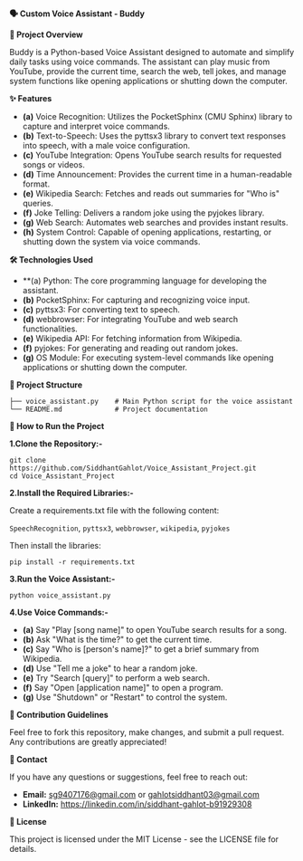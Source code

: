 **🗣️ Custom Voice Assistant - Buddy**

**🚀 Project Overview**

Buddy is a Python-based Voice Assistant designed to automate and simplify daily tasks using voice commands. The assistant can play music from YouTube, provide the current time, search the web, tell jokes, and manage system functions like opening applications or shutting down the computer.

**✨ Features**
- **(a)** Voice Recognition: Utilizes the PocketSphinx (CMU Sphinx) library to capture and interpret voice commands.
- **(b)** Text-to-Speech: Uses the pyttsx3 library to convert text responses into speech, with a male voice configuration.
- **(c)** YouTube Integration: Opens YouTube search results for requested songs or videos.
- **(d)** Time Announcement: Provides the current time in a human-readable format.
- **(e)** Wikipedia Search: Fetches and reads out summaries for "Who is" queries.
- **(f)** Joke Telling: Delivers a random joke using the pyjokes library.
- **(g)** Web Search: Automates web searches and provides instant results.
- **(h)** System Control: Capable of opening applications, restarting, or shutting down the system via voice commands.

**🛠️ Technologies Used**
- **(a) Python: The core programming language for developing the assistant.
- **(b)** PocketSphinx: For capturing and recognizing voice input.
- **(c)** pyttsx3: For converting text to speech.
- **(d)** webbrowser: For integrating YouTube and web search functionalities.
- **(e)** Wikipedia API: For fetching information from Wikipedia.
- **(f)** pyjokes: For generating and reading out random jokes.
- **(g)** OS Module: For executing system-level commands like opening applications or shutting down the computer.

**📂 Project Structure**
   
    ├── voice_assistant.py    # Main Python script for the voice assistant
    └── README.md             # Project documentation

**🚀 How to Run the Project**

**1.Clone the Repository:-**
   
    git clone https://github.com/SiddhantGahlot/Voice_Assistant_Project.git
    cd Voice_Assistant_Project

**2.Install the Required Libraries:-**

Create a requirements.txt file with the following content:

`SpeechRecognition`, `pyttsx3`, `webbrowser`, `wikipedia`, `pyjokes`

Then install the libraries:
  
    pip install -r requirements.txt

**3.Run the Voice Assistant:-**
    
    python voice_assistant.py

**4.Use Voice Commands:-**
- **(a)** Say "Play [song name]" to open YouTube search results for a song.
- **(b)** Ask "What is the time?" to get the current time.
- **(c)** Say "Who is [person's name]?" to get a brief summary from Wikipedia.
- **(d)** Use "Tell me a joke" to hear a random joke.
- **(e)** Try "Search [query]" to perform a web search.
- **(f)** Say "Open [application name]" to open a program.
- **(g)** Use "Shutdown" or "Restart" to control the system.

**📝 Contribution Guidelines**

Feel free to fork this repository, make changes, and submit a pull request. Any contributions are greatly appreciated!

**📧 Contact**

If you have any questions or suggestions, feel free to reach out:
- **Email:** sg9407176@gmail.com or gahlotsiddhant03@gmail.com
- **LinkedIn:** https://linkedin.com/in/siddhant-gahlot-b91929308

**📜 License**

This project is licensed under the MIT License - see the LICENSE file for details.
